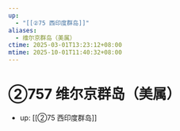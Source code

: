 ```yaml
---
up:
  - "[[②75 西印度群岛]]"
aliases:
  - 维尔京群岛（美属）
ctime: 2025-03-01T13:23:12+08:00
mtime: 2025-10-01T11:40:32+08:00
---
```


# ②757 维尔京群岛（美属）

- up: [[②75 西印度群岛]]

